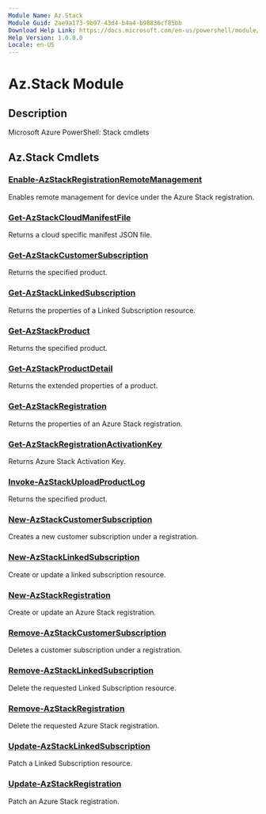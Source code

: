 ```yaml
---
Module Name: Az.Stack
Module Guid: 2ae9a173-9b97-43d4-b4a4-b98836cf85bb
Download Help Link: https://docs.microsoft.com/en-us/powershell/module/az.stack
Help Version: 1.0.0.0
Locale: en-US
---
```


# Az.Stack Module
## Description
Microsoft Azure PowerShell: Stack cmdlets

## Az.Stack Cmdlets
### [Enable-AzStackRegistrationRemoteManagement](Enable-AzStackRegistrationRemoteManagement.md)
Enables remote management for device under the Azure Stack registration.

### [Get-AzStackCloudManifestFile](Get-AzStackCloudManifestFile.md)
Returns a cloud specific manifest JSON file.

### [Get-AzStackCustomerSubscription](Get-AzStackCustomerSubscription.md)
Returns the specified product.

### [Get-AzStackLinkedSubscription](Get-AzStackLinkedSubscription.md)
Returns the properties of a Linked Subscription resource.

### [Get-AzStackProduct](Get-AzStackProduct.md)
Returns the specified product.

### [Get-AzStackProductDetail](Get-AzStackProductDetail.md)
Returns the extended properties of a product.

### [Get-AzStackRegistration](Get-AzStackRegistration.md)
Returns the properties of an Azure Stack registration.

### [Get-AzStackRegistrationActivationKey](Get-AzStackRegistrationActivationKey.md)
Returns Azure Stack Activation Key.

### [Invoke-AzStackUploadProductLog](Invoke-AzStackUploadProductLog.md)
Returns the specified product.

### [New-AzStackCustomerSubscription](New-AzStackCustomerSubscription.md)
Creates a new customer subscription under a registration.

### [New-AzStackLinkedSubscription](New-AzStackLinkedSubscription.md)
Create or update a linked subscription resource.

### [New-AzStackRegistration](New-AzStackRegistration.md)
Create or update an Azure Stack registration.

### [Remove-AzStackCustomerSubscription](Remove-AzStackCustomerSubscription.md)
Deletes a customer subscription under a registration.

### [Remove-AzStackLinkedSubscription](Remove-AzStackLinkedSubscription.md)
Delete the requested Linked Subscription resource.

### [Remove-AzStackRegistration](Remove-AzStackRegistration.md)
Delete the requested Azure Stack registration.

### [Update-AzStackLinkedSubscription](Update-AzStackLinkedSubscription.md)
Patch a Linked Subscription resource.

### [Update-AzStackRegistration](Update-AzStackRegistration.md)
Patch an Azure Stack registration.

